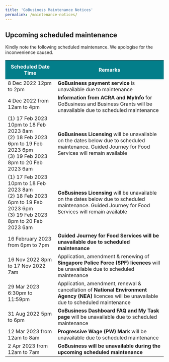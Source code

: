 ```yaml
---
title: 'GoBusiness Maintenance Notices'
permalink: /maintenance-notices/
---
```


## Upcoming scheduled maintenance

Kindly note the following scheduled maintenance. We apologise for the inconvenience caused.

<table>
<tr>
<th style='padding: 10px; background-color: #037E8A; color: #FFFFFF;'><b>Scheduled Date Time</b></th>
<th style='padding: 10px; background-color: #037E8A; color: #FFFFFF;'><b>Remarks</b></th>
</tr>
<tr>
<td>8 Dec 2022 12pm to 2pm</td>
<td><b>GoBusiness payment service</b> is unavailable due to maintenance</td>
</tr>
<tr>
<td>4 Dec 2022 from 12am to 4pm</td>
<td><b>Information from ACRA and MyInfo</b> for GoBusiness and Business Grants will be unavailable due to scheduled maintenance</td>
</tr>
<tr>
<td>(1) 17 Feb 2023 10pm to 18 Feb 2023 8am<br>(2) 18 Feb 2023 6pm to 19 Feb 2023 6pm<br>(3) 19 Feb 2023 8pm to 20 Feb 2023 6am</td>
<td><b>GoBusiness Licensing</b> will be unavailable on the dates below due to scheduled maintenance. Guided Journey for Food Services will remain available</td>
</tr>
<tr>
<td>(1) 17 Feb 2023 10pm to 18 Feb 2023 8am<br>(2) 18 Feb 2023 6pm to 19 Feb 2023 6pm<br>(3) 19 Feb 2023 8pm to 20 Feb 2023 6am</td>
<td><b>GoBusiness Licensing</b> will be unavailable on the dates below due to scheduled maintenance. Guided Journey for Food Services will remain available</td>
</tr>
<tr>
<td>16 February 2023 from 6pm to 7pm</td>
<td><b>Guided Journey for Food Services<b> will be unavailable due to scheduled maintenance</td>
</tr>
<tr>
<td>16 Nov 2022 8pm to 17 Nov 2022 7am</td>
<td>Application, amendment & renewing of <b>Singapore Police Force (SPF) licences</b> will be unavailable due to scheduled maintenance</td>
</tr>
<tr>
<td>29 Mar 2023 6:30pm to 11:59pm</td>
<td>Application, amendment, renewal & cancellation of <b>National Environment Agency (NEA)</b> licences will be unavailable due to scheduled maintenance</td>
</tr>
<tr>
<td>31 Aug 2022 5pm to 6pm</td>
<td><b>GoBusiness Dashboard FAQ and My Task page</b> will be unavailable due to scheduled maintenance</td>
</tr>
<tr>
<td>12 Mar 2023 from 12am to 8am</td>
<td><b>Progressive Wage (PW) Mark</b> will be unavailable due to scheduled maintenance</td>
</tr>
<tr>
<td>2 Apr 2023 from 12am to 7am</td>
<td><b>GoBusiness will be unavailable during the upcoming scheduled maintenance</b></td>
</tr>
</table>

<script src="/jquery/jquery.min.js"></script>
<script src="/jquery/resize-tables.js"></script>
